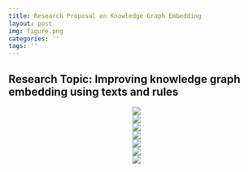 ```yaml
---
title: Research Proposal on Knowledge Graph Embedding
layout: post
img: figure.png
categories: ''
tags: ''
---
```

## Research Topic: Improving knowledge graph embedding using texts and rules 

<center>
<img src="{{site.baseurl}}/assets/img/Research Proposal_Page1.png"/><br>
<img src="{{site.baseurl}}/assets/img/Research Proposal_Page2.png"/><br>
<img src="{{site.baseurl}}/assets/img/Research Proposal_Page3.png"/><br>
<img src="{{site.baseurl}}/assets/img/Research Proposal_Page4.png"/><br>
<img src="{{site.baseurl}}/assets/img/Research Proposal_Page5.png"/><br>
<img src="{{site.baseurl}}/assets/img/Research Proposal_Page6.png"/><br>
<img src="{{site.baseurl}}/assets/img/Research Proposal_Page7.png"/><br>
</center>

